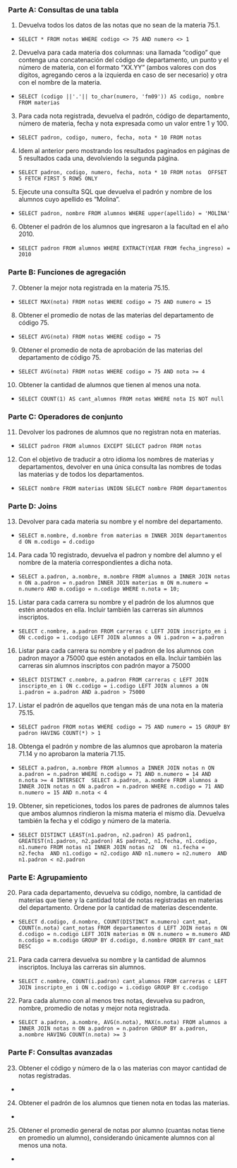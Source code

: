 ### Parte A: Consultas de una tabla

1.  Devuelva todos los datos de las notas que no sean de la materia 75.1.

 - ` SELECT * FROM notas
WHERE codigo <> 75 AND numero <> 1 `

2. Devuelva para cada materia dos columnas: una llamada “codigo” que contenga una concatenación del código de departamento, un punto y el número de materia, con el formato
“XX.YY” (ambos valores con dos dígitos, agregando ceros a la izquierda en caso de ser
necesario) y otra con el nombre de la materia.

 - ` SELECT (codigo ||'.'|| to_char(numero, 'fm09')) AS codigo, nombre FROM materias `

3. Para cada nota registrada, devuelva el padrón, código de departamento, número de materia,
fecha y nota expresada como un valor entre 1 y 100.

 - ` SELECT padron, codigo, numero, fecha, nota * 10 FROM notas `

4. Idem al anterior pero mostrando los resultados paginados en páginas de 5 resultados cada
una, devolviendo la segunda página.

 - ` SELECT padron, codigo, numero, fecha, nota * 10 FROM notas 
 OFFSET 5 FETCH FIRST 5 ROWS ONLY `

5. Ejecute una consulta SQL que devuelva el padrón y nombre de los alumnos cuyo apellido
es “Molina”.

 - ` SELECT padron, nombre FROM alumnos
WHERE upper(apellido) = 'MOLINA' ` 

6. Obtener el padrón de los alumnos que ingresaron a la facultad en el año 2010.

 - ` SELECT padron FROM alumnos
WHERE EXTRACT(YEAR FROM fecha_ingreso) = 2010 ` 

### Parte B: Funciones de agregación

7. Obtener la mejor nota registrada en la materia 75.15.
 
 - ` SELECT MAX(nota) FROM notas
WHERE codigo = 75 AND numero = 15 `

8. Obtener el promedio de notas de las materias del departamento de código 75.

 - ` SELECT AVG(nota) FROM notas
WHERE codigo = 75  ` 

9. Obtener el promedio de nota de aprobación de las materias del departamento de código 75.

 - ` SELECT AVG(nota) FROM notas
WHERE codigo = 75 AND nota >= 4 ` 

10. Obtener la cantidad de alumnos que tienen al menos una nota.

 - ` SELECT COUNT(1) AS cant_alumnos FROM notas
WHERE nota IS NOT null `  

### Parte C: Operadores de conjunto

11. Devolver los padrones de alumnos que no registran nota en materias.

 - ` SELECT padron FROM alumnos EXCEPT
SELECT padron FROM notas ` 

12. Con el objetivo de traducir a otro idioma los nombres de materias y departamentos, devolver
en una única consulta las nombres de todas las materias y de todos los departamentos.

 - ` SELECT nombre FROM materias UNION
SELECT nombre FROM departamentos ` 

### Parte D: Joins

13. Devolver para cada materia su nombre y el nombre del departamento.

 - ` SELECT m.nombre, d.nombre from materias m
INNER JOIN departamentos d ON m.codigo = d.codigo ` 

14. Para cada 10 registrado, devuelva el padron y nombre del alumno y el nombre de la materia
correspondientes a dicha nota.

 - ` SELECT a.padron, a.nombre, m.nombre FROM alumnos a
INNER JOIN notas n ON a.padron = n.padron
INNER JOIN materias m ON m.numero = n.numero AND m.codigo = n.codigo
WHERE n.nota = 10; ` 

15. Listar para cada carrera su nombre y el padrón de los alumnos que estén anotados en ella.
Incluir también las carreras sin alumnos inscriptos.

 - ` SELECT c.nombre, a.padron FROM carreras c
LEFT JOIN inscripto_en i ON c.codigo = i.codigo
LEFT JOIN alumnos a ON i.padron = a.padron ` 

16. Listar para cada carrera su nombre y el padron de los alumnos con padron mayor a 75000
que estén anotados en ella. Incluir también las carreras sin alumnos inscriptos con padrón
mayor a 75000

 - ` SELECT DISTINCT c.nombre, a.padron FROM carreras c
LEFT JOIN inscripto_en i ON c.codigo = i.codigo
LEFT JOIN alumnos a ON i.padron = a.padron AND a.padron > 75000 ` 

17. Listar el padrón de aquellos que tengan más de una nota en la materia 75.15.

 - ` SELECT padron FROM notas
WHERE codigo = 75 AND numero = 15
GROUP BY padron
HAVING COUNT(*) > 1 `
 
18. Obtenga el padrón y nombre de las alumnos que aprobaron la materia 71.14 y no aprobaron
la materia 71.15.

 - ` SELECT a.padron, a.nombre FROM alumnos a
INNER JOIN notas n ON a.padron = n.padron
WHERE n.codigo = 71 AND n.numero = 14 AND n.nota >= 4
INTERSECT 
SELECT a.padron, a.nombre FROM alumnos a
INNER JOIN notas n ON a.padron = n.padron
WHERE n.codigo = 71 AND n.numero = 15 AND n.nota < 4 ` 

19. Obtener, sin repeticiones, todos los pares de padrones de alumnos tales que ambos alumnos
rindieron la misma materia el mismo día. Devuelva también la fecha y el código y número
de la materia.

 - ` SELECT DISTINCT LEAST(n1.padron, n2.padron) AS padron1, 
GREATEST(n1.padron, n2.padron) AS padron2, n1.fecha, n1.codigo, n1.numero
FROM notas n1
INNER JOIN notas n2 
ON  n1.fecha = n2.fecha 
AND n1.codigo = n2.codigo
AND n1.numero = n2.numero 
AND n1.padron < n2.padron ` 

### Parte E: Agrupamiento

20. Para cada departamento, devuelva su código, nombre, la cantidad de materias que tiene y la
cantidad total de notas registradas en materias del departamento. Ordene por la cantidad
de materias descendente.

 - ` SELECT d.codigo, d.nombre, COUNT(DISTINCT m.numero) cant_mat, COUNT(n.nota) cant_notas
FROM departamentos d
LEFT JOIN notas n ON d.codigo = n.codigo
LEFT JOIN materias m ON n.numero = m.numero AND n.codigo = m.codigo
GROUP BY d.codigo, d.nombre
ORDER BY cant_mat DESC ` 

21. Para cada carrera devuelva su nombre y la cantidad de alumnos inscriptos. Incluya las
carreras sin alumnos.

 - ` SELECT c.nombre, COUNT(i.padron) cant_alumnos
FROM carreras c
LEFT JOIN inscripto_en i ON c.codigo = i.codigo
GROUP BY c.codigo ` 

22. Para cada alumno con al menos tres notas, devuelva su padron, nombre, promedio de notas
y mejor nota registrada.

 - ` SELECT a.padron, a.nombre, AVG(n.nota), MAX(n.nota)
FROM alumnos a
INNER JOIN notas n ON a.padron = n.padron
GROUP BY a.padron, a.nombre
HAVING COUNT(n.nota) >= 3 ` 

### Parte F: Consultas avanzadas

23. Obtener el código y número de la o las materias con mayor cantidad de notas registradas.

 - ` ` 

24. Obtener el padrón de los alumnos que tienen nota en todas las materias.
  
 - ` ` 

25. Obtener el promedio general de notas por alumno (cuantas notas tiene en promedio un
alumno), considerando únicamente alumnos con al menos una nota.

 - ` ` 